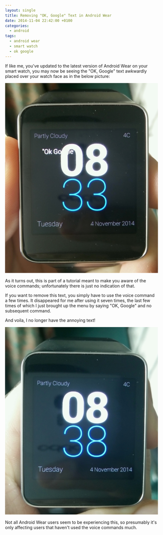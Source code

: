 ```yaml
---
layout: single
title: Removing "OK, Google" Text in Android Wear
date: 2014-11-04 22:42:00 +0100
categories:
  - android
tags:
  - android wear
  - smart watch
  - ok google
---
```

If like me, you've updated to the latest version of Android Wear on your smart watch, you may now be seeing the "OK, Google" text awkwardly placed over your watch face as in the below picture:

![](/assets/images/removing-ok-google-text-in-android-wear/IMG20141104083343.jpg)

As it turns out, this is part of a tutorial meant to make you aware of the voice commands; unfortunately there is just no indication of that.

If you want to remove this text, you simply have to use the voice command a few times. It disappeared for me after using it seven times, the last few times of which I just brought up the menu by saying "OK, Google" and no subsequent command.

And voila, I no longer have the annoying text!

![](/assets/images/removing-ok-google-text-in-android-wear/IMG20141104083803.jpg)

Not all Android Wear users seem to be experiencing this, so presumably it's only affecting users that haven't used the voice commands much.
